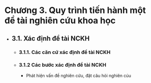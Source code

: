 # Chương 3. Quy trình tiến hành một đề tài nghiên cứu khoa học
- ## 3.1. Xác định đề tài NCKH
	- ### 3.1.1. Các căn cứ xác định đề tài NCKH
	- ### 3.1.2 Các bước xác định đề tài NCKH
		- Phát hiện vấn đề nghiên cứu, đặt câu hỏi nghiên cúu